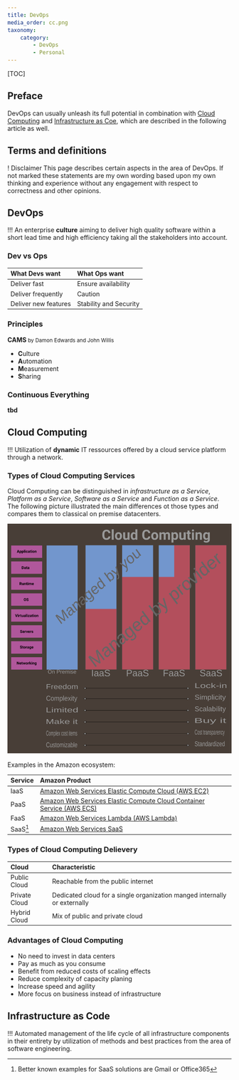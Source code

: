 ```yaml
---
title: DevOps
media_order: cc.png
taxonomy:
    category:
        - DevOps
        - Personal
---
```


[TOC]

## Preface

DevOps can usually unleash its full potential in combination with [Cloud Computing](#cloud-computing) and [Infrastructure as Coe](#infrastructure-as-code), which are described in the following article as well.

## Terms and definitions
! Disclaimer
This page describes certain aspects in the area of DevOps. If not marked these statements are my own wording based upon my own thinking and experience without any engagement with respect to correctness and other opinions.

## DevOps

!!! An enterprise **culture** aiming to deliver high quality software within a short lead time and high efficiency taking all the stakeholders into account.

### Dev vs Ops

| What Devs want | What Ops want |
|  :-----          |  :-----          |
| Deliver fast | Ensure availability |
| Deliver frequently | Caution |
| Deliver new features | Stability and Security |

### Principles

**CAMS**<small> by Damon Edwards and John Willis</small>

- **C**ulture
- **A**utomation
- **M**easurement
- **S**haring

### Continuous Everything

**tbd**

## Cloud Computing

!!! Utilization of **dynamic** IT ressources offered by a cloud service platform through a network.

### Types of Cloud Computing Services
Cloud Computing can be distinguished in *infrastructure as a Service*, *Platform as a Service*, *Software as a Service* and *Function as a Service*. The following picture illustrated the main differences ot those types and compares them to classical on premise datacenters.

![Image link](cc.png?link&cropResize=300,400)

Examples in the Amazon ecosystem:

|  Service |  Amazon Product |
|  :-----          |  :-----          |
|  IaaS |  [Amazon Web Services Elastic Compute Cloud (AWS EC2)](https://aws.amazon.com/de/ec2/?nc2=h_m1) |
|  PaaS |  [Amazon Web Services Elastic Compute Cloud Container Service (AWS ECS)](https://aws.amazon.com/de/ecs/?nc2=h_m1) |
|  FaaS | [Amazon Web Services Lambda (AWS Lambda)](https://aws.amazon.com/lambda/)|
|  SaaS[^1] |  [Amazon Web Services SaaS](https://aws.amazon.com/de/partners/saas-on-aws/) |

### Types of Cloud Computing Delievery

| Cloud | Characteristic |
|  :-----          |  :-----          |
| Public Cloud | Reachable from the public internet |
| Private Cloud | Dedicated cloud for a single organization manged internally or externally |
| Hybrid Cloud | Mix of public and private cloud |

### Advantages of Cloud Computing

- No need to invest in data centers
- Pay as much as you consume
- Benefit from reduced costs of scaling effects
- Reduce complexity of capacity planing
- Increase speed and agility
- More focus on business instead of infrastructure

## Infrastructure as Code

!!! Automated management of the life cycle of all infrastructure components in their entirety by utilization of methods and best practices from the area of software engineering.

[^1]: Better known examples for SaaS solutions are Gmail or Office365